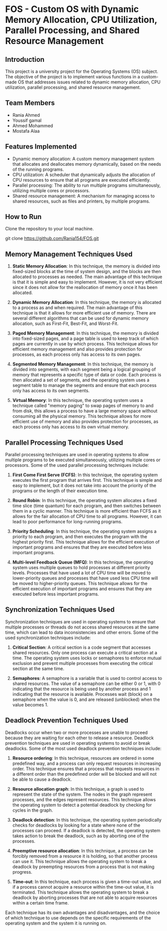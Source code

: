 # FOS - Custom OS with Dynamic Memory Allocation, CPU Utilization, Parallel Processing, and Shared Resource Management

## Introduction

This project is a university project for the Operating Systems (OS) subject. The objective of the project is to implement various functions in a custom-made OS that addresses issues related to dynamic memory allocation, CPU utilization, parallel processing, and shared resource management.

## Team Members

- Rania Ahmed
- Youssif gamal
- Ahmed Mohammed
- Mostafa Alaa

## Features Implemented

- Dynamic memory allocation: A custom memory management system that allocates and deallocates memory dynamically, based on the needs of the running programs.
- CPU utilization: A scheduler that dynamically adjusts the allocation of CPU resources to ensure that all programs are executed efficiently.
- Parallel processing: The ability to run multiple programs simultaneously, utilizing multiple cores or processors.
- Shared resource management: A mechanism for managing access to shared resources, such as files and printers, by multiple programs.

## How to Run

Clone the repository to your local machine.

git clone https://github.com/Rania154/FOS.git

## Memory Management Techniques Used

1. **Static Memory Allocation**: In this technique, the memory is divided into fixed-sized blocks at the time of system design, and the blocks are then allocated to processes as needed. The main advantage of this technique is that it is simple and easy to implement. However, it is not very efficient since it does not allow for the reallocation of memory once it has been allocated.

2. **Dynamic Memory Allocation**: In this technique, the memory is allocated to a process as and when required. The main advantage of this technique is that it allows for more efficient use of memory. There are several different algorithms that can be used for dynamic memory allocation, such as First-Fit, Best-Fit, and Worst-Fit.

3. **Paged Memory Management**: In this technique, the memory is divided into fixed-sized pages, and a page table is used to keep track of which pages are currently in use by which process. This technique allows for efficient memory management and also provides protection for processes, as each process only has access to its own pages.

4. **Segmented Memory Management**: In this technique, the memory is divided into segments, with each segment being a logical grouping of memory that represents a specific type of data or code. Each process is then allocated a set of segments, and the operating system uses a segment table to manage the segments and ensure that each process only has access to its own segments.

5. **Virtual Memory**: In this technique, the operating system uses a technique called "memory paging" to swap pages of memory to and from disk, this allows a process to have a large memory space without consuming all the physical memory. This technique allows for more efficient use of memory and also provides protection for processes, as each process only has access to its own virtual memory.

## Parallel Processing Techniques Used

Parallel processing techniques are used in operating systems to allow multiple programs to be executed simultaneously, utilizing multiple cores or processors. Some of the used parallel processing techniques include:

1. **First Come First Serve (FCFS)**: In this technique, the operating system executes the first program that arrives first. This technique is simple and easy to implement, but it does not take into account the priority of the programs or the length of their execution time.

2. **Round Robin**: In this technique, the operating system allocates a fixed time slice (time quantum) for each program, and then switches between them in a cyclic manner. This technique is more efficient than FCFS as it allows for the fair allocation of CPU time to all programs. However, it can lead to poor performance for long-running programs.

3. **Priority Scheduling**: In this technique, the operating system assigns a priority to each program, and then executes the program with the highest priority first. This technique allows for the efficient execution of important programs and ensures that they are executed before less important programs.

4. **Multi-level Feedback Queue (MFQ)**: In this technique, the operating system uses multiple queues to hold processes at different priority levels. Processes that have used a lot of CPU time will be moved to lower-priority queues and processes that have used less CPU time will be moved to higher-priority queues. This technique allows for the efficient execution of important programs and ensures that they are executed before less important programs.

## Synchronization Techniques Used

Synchronization techniques are used in operating systems to ensure that multiple processes or threads do not access shared resources at the same time, which can lead to data inconsistencies and other errors. Some of the used synchronization techniques include:

1. **Critical Section**: A critical section is a code segment that accesses shared resources. Only one process can execute a critical section at a time. The operating system uses locks or semaphores to enforce mutual exclusion and prevent multiple processes from executing the critical section at the same time.

2. **Semaphores**: A semaphore is a variable that is used to control access to shared resources. The value of a semaphore can be either 0 or 1, with 0 indicating that the resource is being used by another process and 1 indicating that the resource is available. Processes wait (block) on a semaphore when the value is 0, and are released (unblocked) when the value becomes 1.

## Deadlock Prevention Techniques Used

Deadlocks occur when two or more processes are unable to proceed because they are waiting for each other to release a resource. Deadlock prevention techniques are used in operating systems to avoid or break deadlocks. Some of the most used deadlock prevention techniques include:

1. **Resource ordering**: In this technique, resources are ordered in some predefined way, and a process can only request resources in increasing order. This technique ensures that a process that requests resources in a different order than the predefined order will be blocked and will not be able to cause a deadlock.

2. **Resource allocation graph**: In this technique, a graph is used to represent the state of the system. The nodes in the graph represent processes, and the edges represent resources. This technique allows the operating system to detect a potential deadlock by checking for cycles in the graph.

3. **Deadlock detection**: In this technique, the operating system periodically checks for deadlocks by looking for a state where none of the processes can proceed. If a deadlock is detected, the operating system takes action to break the deadlock, such as by aborting one of the processes.

4. **Preemptive resource allocation**: In this technique, a process can be forcibly removed from a resource it is holding, so that another process can use it. This technique allows the operating system to break a deadlock by preempting resources from a process that is not making progress.

5. **Time-out**: In this technique, each process is given a time-out value, and if a process cannot acquire a resource within the time-out value, it is terminated. This technique allows the operating system to break a deadlock by aborting processes that are not able to acquire resources within a certain time frame.

Each technique has its own advantages and disadvantages, and the choice of which technique to use depends on the specific requirements of the operating system and the system it is running on.

